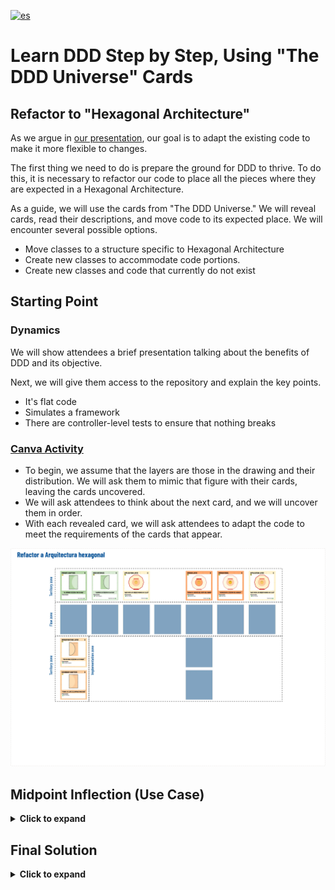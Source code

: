 [![es](https://img.shields.io/badge/lang-es-green.svg)](../es/refactor-a-arquitectura-hexagonal.md)

# Learn DDD Step by Step, Using "The DDD Universe" Cards

## Refactor to "Hexagonal Architecture"

As we argue in [our presentation](../../README.md), our goal is to adapt the existing code to make it more flexible to changes.

The first thing we need to do is prepare the ground for DDD to thrive. To do this, it is necessary to refactor our code to place all the pieces where they are expected in a Hexagonal Architecture.

As a guide, we will use the cards from "The DDD Universe." We will reveal cards, read their descriptions, and move code to its expected place. We will encounter several possible options.

- Move classes to a structure specific to Hexagonal Architecture
- Create new classes to accommodate code portions.
- Create new classes and code that currently do not exist

## Starting Point

### Dynamics

We will show attendees a brief presentation talking about the benefits of DDD and its objective.

Next, we will give them access to the repository and explain the key points.

- It's flat code
- Simulates a framework
- There are controller-level tests to ensure that nothing breaks


### [Canva Activity](https://www.canva.com/design/DAF6VDIfdkE/jBve6kYf6zX9ly9tyEToNA/edit?utm_content=DAF6VDIfdkE&utm_campaign=designshare&utm_medium=link2&utm_source=sharebutton)

- To begin, we assume that the layers are those in the drawing and their distribution. We will ask them to mimic that figure with their cards, leaving the cards uncovered.
- We will ask attendees to think about the next card, and we will uncover them in order.
- With each revealed card, we will ask attendees to adapt the code to meet the requirements of the cards that appear.

![refactor-to-hexagonal-architecture](../es/refactor-a-arquitectura-hexagonal.webp)

## Midpoint Inflection (Use Case)

<details>
  <summary><b>Click to expand</b></summary>

### Dynamics

- We must stop here to discuss the responsibilities of the use case (Look for information in books).
- Link to the website to see in detail the explanation of the use case

![refactor-to-hexagonal-architecture-midpoint](../es/refactor-a-arquitectura-hexagonal-2.webp)
</details>

## Final Solution

<details>
  <summary><b>Click to expand</b></summary>

### Dynamics

- Open debate about the importance of ensuring that a command does not return information.
- Refactor code to meet expectations

![refactor-to-hexagonal-architecture-final](../es/refactor-a-arquitectura-hexagonal-3.webp)
</details>
